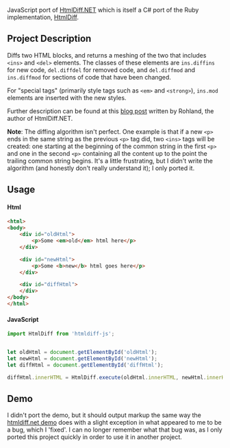 JavaScript port of [HtmlDiff.NET](https://github.com/Rohland/htmldiff.net) which is itself a C# port of the Ruby implementation, [HtmlDiff](https://github.com/myobie/htmldiff/).

Project Description
-------------------

Diffs two HTML blocks, and returns a meshing of the two that includes `<ins>` and `<del>` elements.  The classes of these elements are `ins.diffins` for new code, `del.diffdel` for removed code, and `del.diffmod` and `ins.diffmod` for sections of code that have been changed.

For "special tags" (primarily style tags such as `<em>` and `<strong>`), `ins.mod` elements are inserted with the new styles.

Further description can be found at this [blog post](http://www.rohland.co.za/index.php/2009/10/31/csharp-html-diff-algorithm/) written by Rohland, the author of HtmlDiff.NET.

**Note**: The diffing algorithm isn't perfect.  One example is that if a new `<p>` ends in the same string as the previous `<p>` tag did, two `<ins>` tags will be created: one starting at the beginning of the common string in the first `<p>` and one in the second `<p>` containing all the content up to the point the trailing common string begins.  It's a little frustrating, but I didn't write the algorithm (and honestly don't really understand it); I only ported it.

Usage
-----

#### Html ####

```html
<html>
<body>
    <div id="oldHtml">
        <p>Some <em>old</em> html here</p>
    </div>

    <div id="newHtml">
        <p>Some <b>new</b> html goes here</p>
    </div>

    <div id="diffHtml">
    </div>
</body>
</html>
```

#### JavaScript ####

```javascript
import HtmlDiff from 'htmldiff-js';


let oldHtml = document.getElementById('oldHtml');
let newHtml = document.getElementById('newHtml');
let diffHtml = document.getElementById('diffHtml');

diffHtml.innerHTML = HtmlDiff.execute(oldHtml.innerHTML, newHtml.innerHTML);
```

Demo
----

I didn't port the demo, but it should output markup the same way the [htmldiff.net demo](https://github.com/Rohland/htmldiff.net/tree/master/Demo) does with a slight exception in what appeared to me to be a bug, which I 'fixed'.  I can no longer remember what that bug was, as I only ported this project quickly in order to use it in another project.
